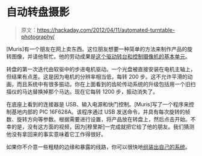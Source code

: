 # 自动转盘摄影

> 原文：<https://hackaday.com/2012/04/11/automated-turntable-photography/>

[Muris]有一个朋友在网上卖东西。这位朋友想要一种简单的方法来制作产品的旋转图像，并请他帮忙。他的劳动成果是[这个驱动转台和控制摄像机的基本单元](http://www.elektronika.ba/832/turntable-photography-equipment/)。

转盘的第一次迭代由软驱中的步进电机驱动。一个光盘被直接安装在电机主轴上，但结果有点差。这是因为电机的分辨率相当低，每转 200 步。这不允许平滑的动画，而且系统中有很多振动。你在上面看到的齿轮传动系统的升级包括用一个旧扫描仪的马达替换掉那个马达。现在它每转 1200 步，振动消失了。

在底座上看到的连接器是 USB、输入电源和快门控制。[Muris]写了一个程序来控制基地内部的 PIC 16F628A。该程序通过 USB 发送命令，并具有每次旋转的帧数、旋转方向等参数。根据需要进行设置，将产品放在转盘上，然后点击开始。不幸的是，没有这方面的视频，因为[穆里斯]一完成就把它给了他的朋友。我们猜测他没有拿回来的事实意味着它工作得很好。

如果你不介意一些粗糙的边缘和暴露的线路，你可以很快地[组装出自己的系统](http://hackaday.com/2011/06/22/photo-hardware-had-automatically-produces-rotating-gifs/)。